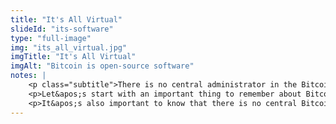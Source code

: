 ```yaml
--- 
title: "It's All Virtual"
slideId: "its-software"
type: "full-image"
img: "its_all_virtual.jpg"
imgTitle: "It's All Virtual"
imgAlt: "Bitcoin is open-source software"
notes: | 
    <p class="subtitle">There is no central administrator in the Bitcoin network, the governance is administered by the community</p>
    <p>Let&apos;s start with an important thing to remember about Bitcoin, it&apos;s just software. It&apos;s what is known as open-source software, where all code is public and can therefore be audited. That&apos;s where trusting the system comes into play. Anyone can look at the code, download it, and run the Bitcoin protocol on their computer. Computers that are running the software and are part of the network are referred to as nodes. These nodes make up a decentralized network.</p>
    <p>It&apos;s also important to know that there is no central Bitcoin company and there is no Bitcoin CEO. The software is open source and can be downloaded by anyone. Changes to the code in the Bitcoin software can be made by users and adopted by the network. This is what makes Bitcoin bailout-proof. Even if you wanted to &#x201C;bailout&#x201D; the network, it would be impossible. That&apos;s the nature of a decentralized project.</p>
---
```


